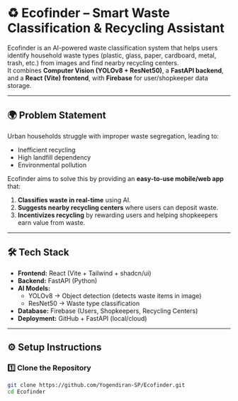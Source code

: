 # ♻️ Ecofinder – Smart Waste Classification & Recycling Assistant

Ecofinder is an AI-powered waste classification system that helps users identify household waste types (plastic, glass, paper, cardboard, metal, trash, etc.) from images and find nearby recycling centers.  
It combines **Computer Vision (YOLOv8 + ResNet50)**, a **FastAPI backend**, and a **React (Vite) frontend**, with **Firebase** for user/shopkeeper data storage.

---

## 🌍 Problem Statement
Urban households struggle with improper waste segregation, leading to:
- Inefficient recycling
- High landfill dependency
- Environmental pollution  

Ecofinder aims to solve this by providing an **easy-to-use mobile/web app** that:
1. **Classifies waste in real-time** using AI.
2. **Suggests nearby recycling centers** where users can deposit waste.
3. **Incentivizes recycling** by rewarding users and helping shopkeepers earn value from waste.

---

## 🛠️ Tech Stack
- **Frontend:** React (Vite + Tailwind + shadcn/ui)
- **Backend:** FastAPI (Python)
- **AI Models:** 
  - YOLOv8 → Object detection (detects waste items in image)
  - ResNet50 → Waste type classification
- **Database:** Firebase (Users, Shopkeepers, Recycling Centers)
- **Deployment:** GitHub + FastAPI (local/cloud)

---

## ⚙️ Setup Instructions

### 1️⃣ Clone the Repository
```bash
git clone https://github.com/Yogendiran-SP/Ecofinder.git
cd Ecofinder
